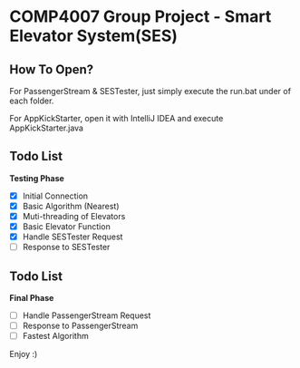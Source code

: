 # COMP4007 Group Project - Smart Elevator System(SES)

## How To Open?

For PassengerStream & SESTester, just simply execute the run.bat under of each folder.

For AppKickStarter, open it with IntelliJ IDEA and execute AppKickStarter.java

## Todo List 
**Testing Phase**
- [x] Initial Connection
- [x] Basic Algorithm (Nearest)
- [x] Muti-threading of Elevators
- [x] Basic Elevator Function
- [x] Handle SESTester Request
- [ ] Response to SESTester

## Todo List 
**Final Phase**
- [ ] Handle PassengerStream Request
- [ ] Response to PassengerStream
- [ ] Fastest Algorithm

Enjoy :)
